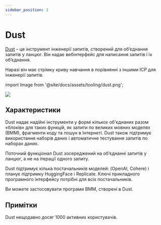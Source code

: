 ```yaml
---
sidebar_position: 3
---
```


# Dust

[Dust](https://dust.tt/) – це інструмент інженерії запитів, створений для об’єднання запитів у ланцюг. Він надає вебінтерфейс для написання запитів і їх об’єднання.

Наразі він має стрімку криву навчання в порівнянні з іншими ІСР для інженерії запитів.

import Image from '@site/docs/assets/tooling/dust.png';

<div style={{textAlign: 'center'}}>
  <img src={Image} style={{width: "750px"}} />
</div>

## Характеристики

Dust надає надійні інструменти у формі кількох об'єднаних разом «блоків» для таких функцій, як запити по великих мовних моделях (ВММ), фрагменти коду та пошук в Інтернеті. Dust також підтримує використання наборів даних і автоматичне тестування запитів по наборах даних.

Поточний функціонал Dust зосереджений на об’єднанні запитів у ланцюг, а не на ітерації одного запиту.

Dust підтримує кілька постачальників моделей: (OpenAI, Cohere) і планує підтримку HuggingFace і Replicate. Ключі прикладного програмного інтерфейсу потрібні для всіх постачальників.

Ви можете застосовувати програми ВММ, створені в Dust.

## Примітки

Dust нещодавно досяг 1000 активних користувачів.

